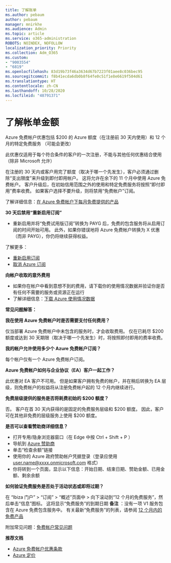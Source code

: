 ```yaml
---
title: 了解账单
ms.author: pebaum
author: pebaum
manager: mnirkhe
ms.audience: Admin
ms.topic: article
ms.service: o365-administration
ROBOTS: NOINDEX, NOFOLLOW
localization_priority: Priority
ms.collection: Adm_O365
ms.custom:
- "9003554"
- "6819"
ms.openlocfilehash: 83d19b73f46a3634d67b7223f01aee8c036bec95
ms.sourcegitcommit: f8b41ecda6db0b8f64fe0c51f1e8e6619f504d61
ms.translationtype: HT
ms.contentlocale: zh-CN
ms.lasthandoff: 10/28/2020
ms.locfileid: "48791371"
---
```

# <a name="understand-billing-amount"></a>了解帐单金额

Azure 免费帐户优惠包括 $200 的 Azure 额度（在注册前 30 天内使用）和 12 个月的特定免费服务 （可能会更改）

此优惠仅适用于每个符合条件的客户的一次注册，不能与其他任何优惠结合使用（除非 Microsoft 允许）

在注册的 30 天内或客户用完了额度（取决于哪一个先发生），客户必须通过删除“支出限度”来升级到即付即用帐户。 这将允许在余下的 11 个月中使用 Azure 免费帐户。 客户升级后，在初始信用范围之外的使用和特定免费服务将按照“即付即用”费率收费。 如果客户选择不要升级，则将禁用“免费帐户”订阅。

了解详细信息：[在 Azure 免费帐户下每月免费提供的产品](https://azure.microsoft.com/free/free-account-faq/)

**30 天后禁用“重新启用订阅”**

- 重新启用并将“免费试用版订阅”转换为 PAYG 后，免费的包含服务将从启用订阅的时间开始可用。 此外，如果你错误地将 Azure 免费帐户转换为 X 优惠（而非 PAYG），你仍将继续获得权益。

了解更多： 
- [重新启用订阅](https://docs.microsoft.com/azure/billing/billing-subscription-become-disable?WT.mc_id=Portal-Microsoft_Azure_Support)
- [取消 Azure 订阅](https://docs.microsoft.com/azure/billing/billing-how-to-cancel-azure-subscription?WT.mc_id=Portal-Microsoft_Azure_Support)

**向帐户收取的意外费用**

- 如果你在帐户中看到意想不到的费用，请下载你的使用情况数据并验证你是否有任何不需要的服务或资源正在运行
- 了解详细信息：[下载 Azure 使用情况数据](https://docs.microsoft.com/azure/billing/billing-download-azure-invoice-daily-usage-date?WT.mc_id=Portal-Microsoft_Azure_Support#download-usage)

**常见问题解答：**

**我在使用 Azure 免费帐户时是否需要支付任何费用？**

仅当部署 Azure 免费帐户中未包含的服务时，才会收取费用。 仅在已耗尽 $200 额度或达到 30 天期限（取决于哪一个先发生）时，将按照即付即用的费率收费。

**我的帐户允许使用多少个 Azure 免费帐户订阅？**  

每个帐户仅有一个 Azure 免费帐户订阅。

**Azure 免费帐户如何与企业协议（EA）客户一起工作？**  

此优惠对 EA 客户不可用。 但是如果客户拥有免费的帐户，并在稍后转换为 EA 层级，则免费帐户的权益将从注册免费帐户起的 12 个月内继续进行。

**免费层级提供的服务是否将耗费初始的 $200 额度？**  

否。 客户在首 30 天内获得的是固定的免费服务层级和 $200 额度。 因此，客户可在其他非免费的层级服务上使用 $200 额度。

**是否可以查看赞助商详细信息？**

- 打开专用/隐身浏览器窗口（在 Edge 中按 Ctrl + Shift + P ）
- 导航到 [Azure 赞助商](http://www.microsoftazuresponsorships.com/)
- 单击“检查余额”链接
- 使用你的 Azure 政府赞助帐户凭据登录（登录应使用 user.name@xxxx.onmicrosoft.com 格式）
- 你将转到一个页面，显示以下信息：开始日期、结束日期、赞助金额、已用金额、剩余余额

**如何验证免费服务是否处于活动状态或即将过期？**

在 “Ibiza 门户” > “订阅” > “概述”页面中 > 向下滚动到“12 个月的免费服务”，然后单击“信息”图标。 这将显示“免费服务”的到期日期 **备注** ：没有一项 V1 服务包含在 Azure 免费包含服务中。 有关最新“免费服务”的列表，请参阅 [12 个月内的免费产品](http://www.microsoftazuresponsorships.com/)

附加常见问题：[免费帐户常见问题](https://azure.microsoft.com/free/free-account-faq/)

**推荐文档**

- [Azure 免费帐户优惠条款](https://azure.microsoft.com/offers/ms-azr-0044p/)
- [Azure 定价](https://azure.microsoft.com/pricing/)